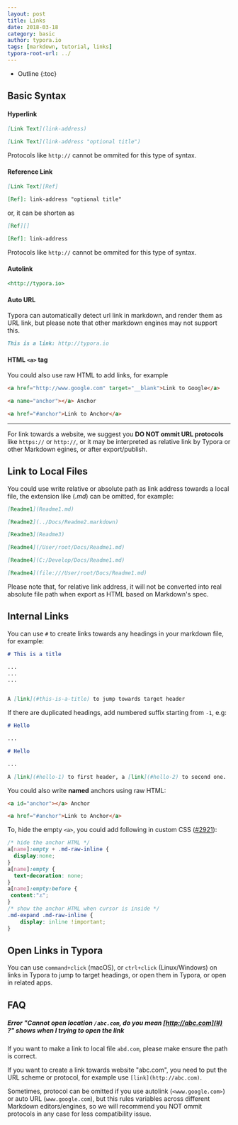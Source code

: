 ```yaml
---
layout: post
title: Links
date: 2018-03-18
category: basic
author: typora.io
tags: [markdown, tutorial, links]
typora-root-url: ../
---
```


* Outline
{:toc}

## Basic Syntax

#### Hyperlink

```markdown
[Link Text](link-address)

[Link Text](link-address "optional title")
```

Protocols like `http://` cannot be ommited for this type of syntax.

#### Reference Link

```markdown
[Link Text][Ref]

[Ref]: link-address "optional title"
```

or, it can be shorten as

```markdown
[Ref][]

[Ref]: link-address
```

Protocols like `http://` cannot be ommited for this type of syntax.

#### Autolink

```markdown
<http://typora.io>
```

#### Auto URL

Typora can automatically detect url link in markdown, and render them as URL link, but please note that other markdown engines may not support this.

```markdown
This is a link: http://typora.io
```

#### HTML `<a>` tag

You could also use raw HTML to add links, for example

```html
<a href="http://www.google.com" target="__blank">Link to Google</a>

<a name="anchor"></a> Anchor

<a href="#anchor">Link to Anchor</a>
```

---

For link towards a website, we suggest you **DO NOT ommit URL protocols** like `https://` or `http://`, or it may be interpreted as relative link by Typora or other Markdown egines, or after  export/publish. 

## Link to Local Files

You could use write relative or absolute path as link address towards a local file, the extension like (*.md*) can be omitted, for example:

```markdown
[Readme1](Readme1.md)

[Readme2](../Docs/Readme2.markdown)

[Readme3](Readme3)

[Readme4](/User/root/Docs/Readme1.md)

[Readme4](C:/Develop/Docs/Readme1.md)

[Readme4](file:///User/root/Docs/Readme1.md)
```

Please note that, for relative link address, it will not be converted into real absolute file path when export as HTML based on Markdown's spec. 

## Internal Links

You can use `#` to create links towards any headings in your markdown file, for example:

```markdown
# This is a title

...
...
...


A [link](#this-is-a-title) to jump towards target header
```

If there are <span id="duplicated-headings">duplicated headings</span>, add numbered suffix starting from `-1`, e.g:

```markdown
# Hello

...

# Hello

...

A [link](#hello-1) to first header, a [link](#hello-2) to second one.
```



You could also write **named** anchors using raw HTML:

```html
<a id="anchor"></a> Anchor

<a href="#anchor">Link to Anchor</a>
```

To, hide the empty `<a>`, you could add following in custom CSS ([#2921](https://github.com/typora/typora-issues/issues/2921)):

```css
/* hide the anchor HTML */
a[name]:empty + .md-raw-inline {
  display:none;
}
a[name]:empty {
  text-decoration: none;
}
a[name]:empty:before {
 content:"⚓";
}
/* show the anchor HTML when cursor is inside */
.md-expand .md-raw-inline {
    display: inline !important;
}
```

## Open Links in Typora

You can use `command+click` (macOS), or `ctrl+click` (Linux/Windows) on links in Typora to jump to target headings, or open them in Typora, or open in related apps.

## FAQ

##### Error "Cannot open location `/abc.com`, do you mean [http://abc.com](#) ?" shows when I trying to open the link

If you want to make a link to local file `abd.com`, please make ensure the path is correct.

If you want to create a link towards website "abc.com", you need to put the URL scheme or protocol, for example use `[link](http://abc.com)`. 

Sometimes, protocol can be omitted if you use autolink (`<www.google.com>`) or auto URL (`www.google.com`), but this rules variables across different Markdown editors/engines, so we will recommend you NOT ommit protocols in any case for less compatibility issue.

